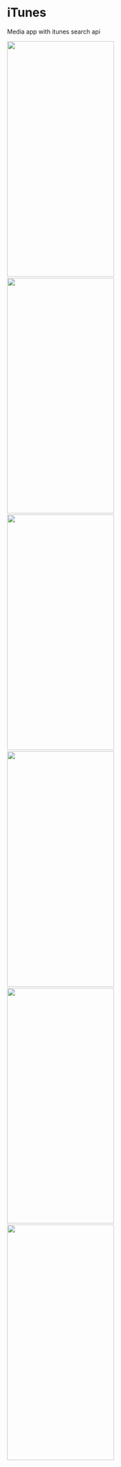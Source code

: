 # iTunes
Media app with itunes search api

<img src="https://user-images.githubusercontent.com/38407555/205232448-c90ea36d-c2c1-4a8b-9fa8-b685fd9b7206.jpg" width="250" height="550"/> &nbsp; 
<img src="https://user-images.githubusercontent.com/38407555/205236151-15ae9bdd-308c-4411-81fc-1b01e581cb1e.jpg" width="250" height="550"/> &nbsp;
<img src="https://user-images.githubusercontent.com/38407555/205232454-5966bd0c-623a-4b82-8ad3-da1ba562865b.jpg" width="250" height="550"/> &nbsp; 
<img src="https://user-images.githubusercontent.com/38407555/205236144-cd701edc-b4c4-4867-813c-28b669f6533c.jpg" width="250" height="550"/> &nbsp;
<img src="https://user-images.githubusercontent.com/38407555/205232461-bc2409ac-54f9-4380-a493-317e4045e29d.jpg" width="250" height="550"/> &nbsp;
<img src="https://user-images.githubusercontent.com/38407555/205232466-b558e347-efa9-493b-9c4f-af49dd56a9b2.jpg" width="250" height="550"/> &nbsp;

